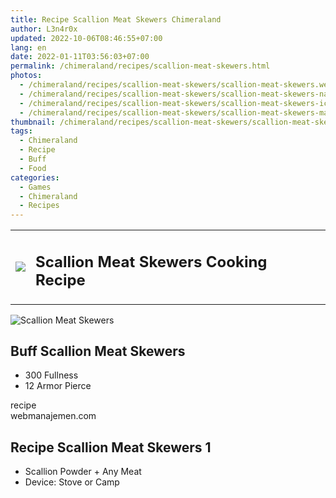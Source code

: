 ```yaml
---
title: Recipe Scallion Meat Skewers Chimeraland
author: L3n4r0x
updated: 2022-10-06T08:46:55+07:00
lang: en
date: 2022-01-11T03:56:03+07:00
permalink: /chimeraland/recipes/scallion-meat-skewers.html
photos:
  - /chimeraland/recipes/scallion-meat-skewers/scallion-meat-skewers.webp
  - /chimeraland/recipes/scallion-meat-skewers/scallion-meat-skewers-name.webp
  - /chimeraland/recipes/scallion-meat-skewers/scallion-meat-skewers-icon.webp
  - /chimeraland/recipes/scallion-meat-skewers/scallion-meat-skewers-material.webp
thumbnail: /chimeraland/recipes/scallion-meat-skewers/scallion-meat-skewers.webp
tags:
  - Chimeraland
  - Recipe
  - Buff
  - Food
categories:
  - Games
  - Chimeraland
  - Recipes
---
```


<section id="bootstrap-wrapper">
  <link
    rel="stylesheet"
    href="https://rawcdn.githack.com/dimaslanjaka/Web-Manajemen/bb6505ea081a75a7c845f65fb9d939276931c82f/css/bootstrap-4.5-wrapper.css"
  />
  <div class="row mb-2">
    <div class="col-md-12 mb-2">
      <table class="table" id="post-info">
        <tbody>
          <tr>
            <td>
              <img
                class="d-inline-block me-2"
                src="/chimeraland/recipes/scallion-meat-skewers/scallion-meat-skewers-icon.webp"
                width="auto"
                height="auto"
              />
            </td>
            <td><h1 class="fs-5">Scallion Meat Skewers Cooking Recipe</h1></td>
          </tr>
        </tbody>
      </table>
    </div>
  </div>
  <div class="card mb-2">
    <div class="row g-0">
      <div class="col-sm-4 position-relative mb-2">
        <img
          src="/chimeraland/recipes/scallion-meat-skewers/scallion-meat-skewers-material.webp"
          class="card-img fit-cover w-100 h-100"
          alt="Scallion Meat Skewers"
          data-fancybox="true"
        />
      </div>
      <div class="col-sm-8 mb-2">
        <div class="card-body">
          <h2 class="card-title fs-5">Buff Scallion Meat Skewers</h2>
          <div class="card-text">
            <ul>
              <li>300 Fullness</li>
              <li>12 Armor Pierce</li>
            </ul>
          </div>
          <span class="badge rounded-pill bg-dark text-white">recipe</span>
        </div>
        <div class="card-footer text-end text-muted">webmanajemen.com</div>
      </div>
    </div>
  </div>
  <div class="row mb-2">
    <div class="col-12 col-lg-6 recipe-item mb-2">
      <div class="card">
        <div class="card-body">
          <h2 class="card-title fs-5">Recipe Scallion Meat Skewers 1</h2>
          <div class="card-text">
            <ul>
              <li>Scallion Powder<span> + </span>Any Meat</li>
              <li>Device: Stove or Camp</li>
            </ul>
          </div>
        </div>
      </div>
    </div>
  </div>
</section>
